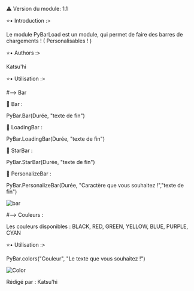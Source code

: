 ⚠️ Version du module: 1.1

⭐️• Introduction :>

Le module PyBarLoad est un module, qui permet de faire des barres de chargements ! ( Personalisables ! ) 

⭐️• Authors :>

Katsu'hi



⭐️• Utilisation :>

#--> Bar

🌹 Bar :

PyBar.Bar(Durée, "texte de fin")

🌹 LoadingBar :

PyBar.LoadingBar(Durée, "texte de fin")

🌹 StarBar :

PyBar.StarBar(Durée, "texte de fin")

🌹 PersonalizeBar :

PyBar.PersonalizeBar(Durée, "Caractère que vous souhaitez !","texte de fin")


![bar](https://user-images.githubusercontent.com/79381645/129417580-91736d45-f491-43dd-9d60-6deb9d9af0fc.png)


#--> Couleurs :

Les couleurs disponibles : BLACK, RED, GREEN, YELLOW, BLUE, PURPLE, CYAN

⭐️• Utilisation :>

PyBar.colors("Couleur", "Le texte que vous souhaitez !")

![Color](https://user-images.githubusercontent.com/79381645/129417600-23c43032-2c0c-4a2f-87e9-3361e603c394.PNG)

Rédigé par : Katsu'hi

